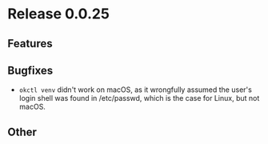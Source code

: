 # Release 0.0.25

## Features

## Bugfixes
* `okctl venv` didn't work on macOS, as it wrongfully assumed the user's login shell was found in /etc/passwd, which
is the case for Linux, but not macOS.

## Other

